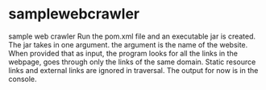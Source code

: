 # samplewebcrawler
sample web crawler
Run the pom.xml file and an executable jar is created. The jar takes in one argument. the argument is the name of the website. When provided that as input, the program looks for all the links in the webpage, goes through only the links of the same domain. Static resource links and external links are ignored in traversal. The output for now is in the console. 
